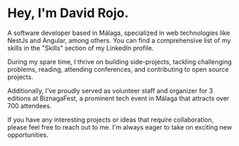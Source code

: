 # Hey, I'm David Rojo.

A software developer based in Málaga, specialized in web technologies like NestJs and Angular, among others. You can find a comprehensive list of my skills in the "Skills" section of my LinkedIn profile.

During my spare time, I thrive on building side-projects, tackling challenging problems, reading, attending conferences, and contributing to open source projects.

Additionally, I've proudly served as volunteer staff and organizer for 3 editions at BiznagaFest, a prominent tech event in Málaga that attracts over 700 attendees.

If you have any interesting projects or ideas that require collaboration, please feel free to reach out to me. I'm always eager to take on exciting new opportunities.